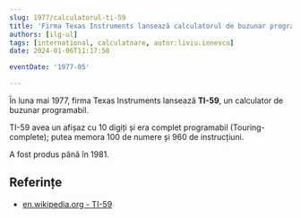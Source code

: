 ```yaml
---
slug: 1977/calculatorul-ti-59
title: 'Firma Texas Instruments lansează calculatorul de buzunar programabil „TI-59”'
authors: [ilg-ul]
tags: [international, calculatoare, autor:liviu.ionescu]
date: 2024-01-06T11:17:50

eventDate: '1977-05'

---
```


În luna mai 1977, firma Texas Instruments lansează **TI-59**, un calculator
de buzunar programabil.

<!-- truncate -->

TI-59 avea un afișaz cu 10 digiți și era complet programabil (Touring-complete);
putea memora 100 de numere și 960 de instrucțiuni.

A fost produs până în 1981.

## Referințe

- [en.wikipedia.org - TI-59](https://en.wikipedia.org/wiki/TI-59_/_TI-58)
